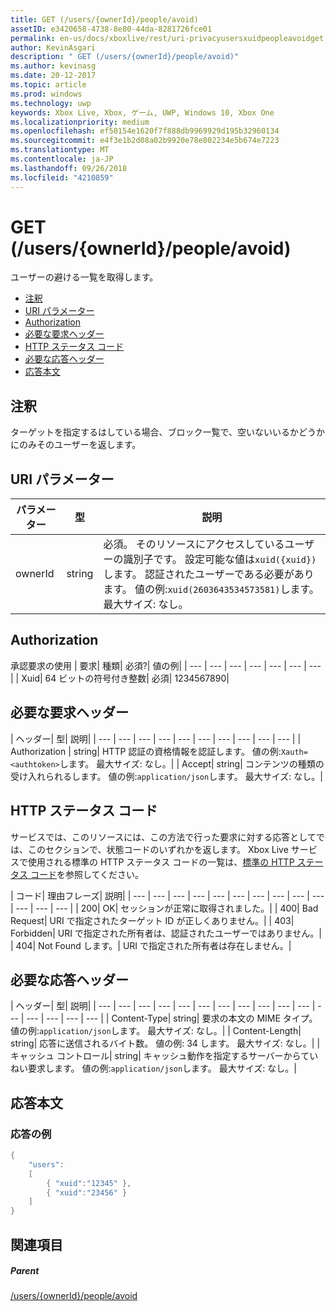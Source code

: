 ```yaml
---
title: GET (/users/{ownerId}/people/avoid)
assetID: e3420658-4738-8e80-44da-8281726fce01
permalink: en-us/docs/xboxlive/rest/uri-privacyusersxuidpeopleavoidget.html
author: KevinAsgari
description: " GET (/users/{ownerId}/people/avoid)"
ms.author: kevinasg
ms.date: 20-12-2017
ms.topic: article
ms.prod: windows
ms.technology: uwp
keywords: Xbox Live, Xbox, ゲーム, UWP, Windows 10, Xbox One
ms.localizationpriority: medium
ms.openlocfilehash: ef50154e1620f7f888db9969929d195b32960134
ms.sourcegitcommit: e4f3e1b2d08a02b9920e78e802234e5b674e7223
ms.translationtype: MT
ms.contentlocale: ja-JP
ms.lasthandoff: 09/26/2018
ms.locfileid: "4210859"
---
```

# <a name="get-usersowneridpeopleavoid"></a>GET (/users/{ownerId}/people/avoid)
ユーザーの避ける一覧を取得します。

  * [注釈](#ID4EQ)
  * [URI パラメーター](#ID4EZ)
  * [Authorization](#ID4EEB)
  * [必要な要求ヘッダー](#ID4EJC)
  * [HTTP ステータス コード](#ID4EYD)
  * [必要な応答ヘッダー](#ID4E1F)
  * [応答本文](#ID4ESH)

<a id="ID4EQ"></a>


## <a name="remarks"></a>注釈

ターゲットを指定するはしている場合、ブロック一覧で、空いないいるかどうかにのみそのユーザーを返します。

<a id="ID4EZ"></a>


## <a name="uri-parameters"></a>URI パラメーター

| パラメーター| 型| 説明|
| --- | --- | --- |
| ownerId| string| 必須。 そのリソースにアクセスしているユーザーの識別子です。 設定可能な値は<code>xuid({xuid})</code>します。 認証されたユーザーである必要があります。 値の例:<code>xuid(2603643534573581)</code>します。 最大サイズ: なし。 |

<a id="ID4EEB"></a>


## <a name="authorization"></a>Authorization

承認要求の使用 | 要求| 種類| 必須?| 値の例|
| --- | --- | --- | --- | --- | --- | --- |
| Xuid| 64 ビットの符号付き整数| 必須| 1234567890|

<a id="ID4EJC"></a>


## <a name="required-request-headers"></a>必要な要求ヘッダー

| ヘッダー| 型| 説明|
| --- | --- | --- | --- | --- | --- | --- | --- | --- | --- |
| Authorization | string| HTTP 認証の資格情報を認証します。 値の例:<code>Xauth=&lt;authtoken></code>します。 最大サイズ: なし。|
| Accept| string| コンテンツの種類の受け入れられるします。 値の例:<code>application/json</code>します。 最大サイズ: なし。|

<a id="ID4EYD"></a>


## <a name="http-status-codes"></a>HTTP ステータス コード

サービスでは、このリソースには、この方法で行った要求に対する応答としてでは、このセクションで、状態コードのいずれかを返します。 Xbox Live サービスで使用される標準の HTTP ステータス コードの一覧は、[標準の HTTP ステータス コード](../../additional/httpstatuscodes.md)を参照してください。

| コード| 理由フレーズ| 説明|
| --- | --- | --- | --- | --- | --- | --- | --- | --- | --- | --- | --- | --- |
| 200| OK| セッションが正常に取得されました。|
| 400| Bad Request| URI で指定されたターゲット ID が正しくありません。|
| 403| Forbidden| URI で指定された所有者は、認証されたユーザーではありません。|
| 404| Not Found します。| URI で指定された所有者は存在しません。|

<a id="ID4E1F"></a>


## <a name="required-response-headers"></a>必要な応答ヘッダー

| ヘッダー| 型| 説明|
| --- | --- | --- | --- | --- | --- | --- | --- | --- | --- | --- | --- | --- | --- | --- | --- |
| Content-Type| string| 要求の本文の MIME タイプ。 値の例:<code>application/json</code>します。 最大サイズ: なし。|
| Content-Length| string| 応答に送信されるバイト数。 値の例: 34 します。 最大サイズ: なし。|
| キャッシュ コントロール| string| キャッシュ動作を指定するサーバーからていねい要求します。 値の例:<code>application/json</code>します。 最大サイズ: なし。|

<a id="ID4ESH"></a>


## <a name="response-body"></a>応答本文

<a id="ID4EYH"></a>


### <a name="sample-response"></a>応答の例


```cpp
{
    "users":
    [
        { "xuid":"12345" },
        { "xuid":"23456" }
    ]
}

```


<a id="ID4EDAAC"></a>


## <a name="see-also"></a>関連項目

<a id="ID4EFAAC"></a>


##### <a name="parent"></a>Parent

[/users/{ownerId}/people/avoid](uri-privacyusersxuidpeopleavoid.md)
